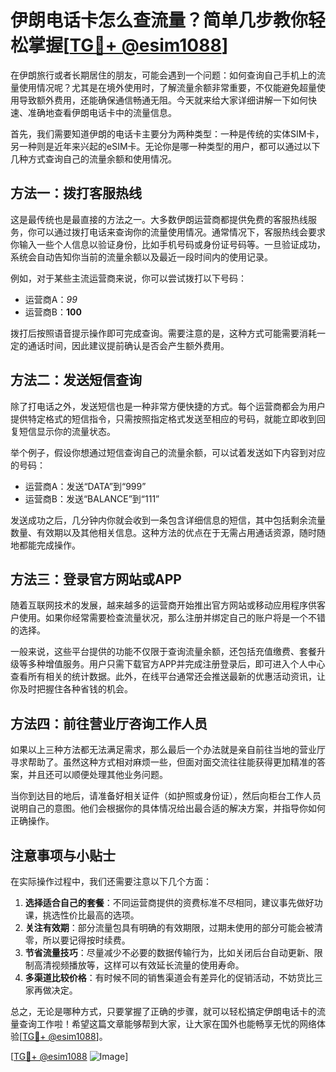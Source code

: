 # 伊朗电话卡怎么查流量？简单几步教你轻松掌握[[TG💪+ @esim1088](https://t.me/s/esim1088)]

在伊朗旅行或者长期居住的朋友，可能会遇到一个问题：如何查询自己手机上的流量使用情况呢？尤其是在境外使用时，了解流量余额非常重要，不仅能避免超量使用导致额外费用，还能确保通信畅通无阻。今天就来给大家详细讲解一下如何快速、准确地查看伊朗电话卡中的流量信息。

首先，我们需要知道伊朗的电话卡主要分为两种类型：一种是传统的实体SIM卡，另一种则是近年来兴起的eSIM卡。无论你是哪一种类型的用户，都可以通过以下几种方式查询自己的流量余额和使用情况。

## 方法一：拨打客服热线

这是最传统也是最直接的方法之一。大多数伊朗运营商都提供免费的客服热线服务，你可以通过拨打电话来查询你的流量使用情况。通常情况下，客服热线会要求你输入一些个人信息以验证身份，比如手机号码或身份证号码等。一旦验证成功，系统会自动告知你当前的流量余额以及最近一段时间内的使用记录。

例如，对于某些主流运营商来说，你可以尝试拨打以下号码：
- 运营商A：*99*
- 运营商B：**100**

拨打后按照语音提示操作即可完成查询。需要注意的是，这种方式可能需要消耗一定的通话时间，因此建议提前确认是否会产生额外费用。

## 方法二：发送短信查询

除了打电话之外，发送短信也是一种非常方便快捷的方式。每个运营商都会为用户提供特定格式的短信指令，只需按照指定格式发送至相应的号码，就能立即收到回复短信显示你的流量状态。

举个例子，假设你想通过短信查询自己的流量余额，可以试着发送如下内容到对应的号码：
- 运营商A：发送“DATA”到“999”
- 运营商B：发送“BALANCE”到“111”

发送成功之后，几分钟内你就会收到一条包含详细信息的短信，其中包括剩余流量数量、有效期以及其他相关信息。这种方法的优点在于无需占用通话资源，随时随地都能完成操作。

## 方法三：登录官方网站或APP

随着互联网技术的发展，越来越多的运营商开始推出官方网站或移动应用程序供客户使用。如果你经常需要检查流量状况，那么注册并绑定自己的账户将是一个不错的选择。

一般来说，这些平台提供的功能不仅限于查询流量余额，还包括充值缴费、套餐升级等多种增值服务。用户只需下载官方APP并完成注册登录后，即可进入个人中心查看所有相关的统计数据。此外，在线平台通常还会推送最新的优惠活动资讯，让你及时把握住各种省钱的机会。

## 方法四：前往营业厅咨询工作人员

如果以上三种方法都无法满足需求，那么最后一个办法就是亲自前往当地的营业厅寻求帮助了。虽然这种方式相对麻烦一些，但面对面交流往往能获得更加精准的答案，并且还可以顺便处理其他业务问题。

当你到达目的地后，请准备好相关证件（如护照或身份证），然后向柜台工作人员说明自己的意图。他们会根据你的具体情况给出最合适的解决方案，并指导你如何正确操作。

## 注意事项与小贴士

在实际操作过程中，我们还需要注意以下几个方面：

1. **选择适合自己的套餐**：不同运营商提供的资费标准不尽相同，建议事先做好功课，挑选性价比最高的选项。
2. **关注有效期**：部分流量包具有明确的有效期限，过期未使用的部分可能会被清零，所以要记得按时续费。
3. **节省流量技巧**：尽量减少不必要的数据传输行为，比如关闭后台自动更新、限制高清视频播放等，这样可以有效延长流量的使用寿命。
4. **多渠道比较价格**：有时候不同的销售渠道会有差异化的促销活动，不妨货比三家再做决定。

总之，无论是哪种方式，只要掌握了正确的步骤，就可以轻松搞定伊朗电话卡的流量查询工作啦！希望这篇文章能够帮到大家，让大家在国外也能畅享无忧的网络体验[[TG💪+ @esim1088](https://t.me/s/esim1088)]。

[[TG💪+ @esim1088](https://t.me/s/esim1088) ![Image](https://i.postimg.cc/4NQfJmqS/Snipaste-2025-05-13-00-14-12.png)]